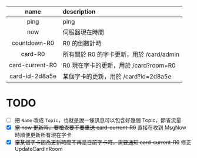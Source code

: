 |      name       | description                              |
| :-------------: | :--------------------------------------- |
|      ping       | ping                                     |
|       now       | 伺服器現在時間                           |
|  countdown-R0   | R0 的倒數計時                            |
|     card-R0     | 所有關於 R0 的字卡更新，用於 /card/admin |
| card-current-R0 | R0 現在字卡的更新，用於 /card?room=R0    |
| card-id-2d8a5e  | 某個字卡的更新，用於 /card?id=2d8a5e     |

# TODO

-   [ ] 把 `Name` 改成 `Topic`，也就是說一條訊息可以包含好幾個 Topic，節省流量
-   [x] ~~當 now 更新時，要檢查要不要重送 card-current-R0~~ 直接在收到 MsgNow 時順便更新所有現在字卡
-   [x] ~~當某個字卡因為更新時間不再是目前字卡時，需要通知 card-current-R0~~ 修正 UpdateCardInRoom
